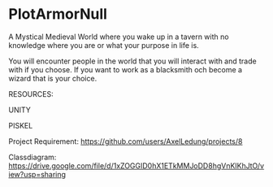 # PlotArmorNull
A Mystical Medieval World where you wake up in a tavern with no knowledge where you are or what your purpose in life is.

You will encounter people in the world that you will interact with and trade with if you choose. If you want to work as a blacksmith och become a wizard that is your choice.

RESOURCES:

UNITY

PISKEL

Project Requirement:
https://github.com/users/AxelLedung/projects/8

Classdiagram:
https://drive.google.com/file/d/1xZOGGID0hX1ETkMMJoDD8hgVnKIKhJtO/view?usp=sharing
